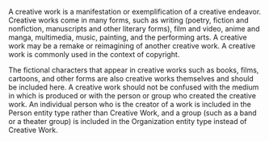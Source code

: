 A creative work is a manifestation or exemplification of a creative endeavor.  Creative works come in many forms, such as writing (poetry, fiction and nonfiction, manuscripts and other literary forms), film and video, anime and manga, multimedia, music, painting, and the performing arts. A creative work may be a remake or reimagining of another creative work. A creative work is commonly used in the context of copyright.

The fictional characters that appear in creative works such as books, films, cartoons, and other forms are also creative works themselves and should be included here. A creative work should not be confused with the medium in which is produced or with the person or group who created the creative work. An individual person who is the creator of a work is included in the Person entity type rather than Creative Work, and a group (such as a band or a theater group) is included in the Organization entity type instead of Creative Work.  
